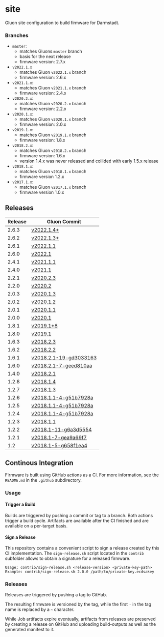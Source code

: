 # site

Gluon site configuration to build firmware for Darmstadt.

### Branches

* `master`:
    * matches Gluons `master` branch
    * basis for the next release
    * firmware version: 2.7.x
* `v2022.1.x`
    * matches Gluon `v2022.1.x` branch
    * firmware version: 2.6.x
* `v2021.1.x`:
    * matches Gluon `v2021.1.x` branch
    * firmware version: 2.4.x
* `v2020.2.x`:
    * matches Gluon `v2020.2.x` branch
    * firmware version: 2.2.x
* `v2020.1.x`:
    * matches Gluon `v2020.1.x` branch
    * firmware version: 2.0.x
* `v2019.1.x`:
    * matches Gluon `v2019.1.x` branch
    * firmware version: 1.8.x
* `v2018.2.x`:
    * matches Gluon `v2018.2.x` branch
    * firmware version: 1.6.x
    * version 1.4.x was never released and collided with early 1.5.x release
* `v2018.1.x`:
    * matches Gluon `v2018.1.x` branch
    * firmware version 1.2.x
* `v2017.1.x`:
    * matches Gluon `v2017.1.x` branch
    * firmware version 1.0.x

## Releases

| Release  | Gluon Commit |
| -------- | -------- |
| 2.6.3 | [v2022.1.4+](https://git.darmstadt.ccc.de/ffda/firmware/gluon/-/commit/53374948fc2a0771a49e78611f27d84cdc43ac06) |
| 2.6.2 | [v2022.1.3+](https://git.darmstadt.ccc.de/ffda/firmware/gluon/-/commit/4b3e9def015149ebbebf9354f703000b09813102) |
| 2.6.1 | [v2022.1.1](https://github.com/freifunk-gluon/gluon/releases/tag/v2022.1.1) |
| 2.6.0 | [v2022.1](https://github.com/freifunk-gluon/gluon/commit/52883f5eb52137d808785fdef62b42bad6020fac) |
| 2.4.1 | [v2021.1.1](https://github.com/freifunk-gluon/gluon/commit/0d2f834d317eb49fe2bd0e6ddbba62f5a031fd2b) |
| 2.4.0 | [v2021.1](https://github.com/freifunk-gluon/gluon/commit/0f9a6334a04da2e3916b1e1ba037f49647fb0064) |
| 2.2.1 | [v2020.2.3](https://github.com/freifunk-gluon/gluon/commit/197e44da8ba47104ac088aedac73cde35135db67) |
| 2.2.0 | [v2020.2](https://github.com/freifunk-gluon/gluon/commit/bf8c3babae71070c10408948a04d7ede138de8ff) |
| 2.0.3 | [v2020.1.3](https://github.com/freifunk-gluon/gluon/commit/792a93b4dd8841daf6e8ff57be055b12384b2ce2) |
| 2.0.2 | [v2020.1.2](https://github.com/freifunk-gluon/gluon/commit/7f3a30423b1aa9d5b654c9d7788adc50ce1e4f3c) |
| 2.0.1 | [v2020.1.1](https://github.com/freifunk-gluon/gluon/commit/447595f0bb0df2e877e8f14fda1ef629ec30265f) |
| 2.0.0 | [v2020.1](https://github.com/freifunk-gluon/gluon/commit/f83d6764424910bd2a154d80c0d7cda4d52ba382) |
| 1.8.1 | [v2019.1+8](https://github.com/freifunk-gluon/gluon/commit/2e1abda6b521706d69bf9867f1cbc035bd7fb63c)
| 1.8.0 | [v2019.1](https://github.com/freifunk-gluon/gluon/commit/ca3631723f4c21885ef8923b43b531102e598b1a)
| 1.6.3 | [v2018.2.3](https://github.com/freifunk-gluon/gluon/commit/e3f280584170c6e12549f1f00276f966cc168975) |
| 1.6.2 | [v2018.2.2](https://github.com/freifunk-gluon/gluon/commit/800c3b2bacdf3175b153413adc15ccdf802de2c8) |
| 1.6.1 | [v2018.2.1-19-gd3033163](https://github.com/freifunk-gluon/gluon/commit/d3033163a11c32370fb3977b0c5391ba144885dc) |
| 1.6.0 | [v2018.2.1-7-geed810aa](https://github.com/freifunk-gluon/gluon/commit/eed810aac1b0f6795622907b0de7dbc0fbfadc9d) |
| 1.4.0 | [v2018.2.1](https://github.com/freifunk-gluon/gluon/commit/d6cab552df269c3ee050d83adebe784e02eccb23) |
| 1.2.8 | [v2018.1.4](https://github.com/freifunk-gluon/gluon/commit/a50cac3179e104ddaf0c53aeb1bd406339e55cb6) |
| 1.2.7 | [v2018.1.3](https://github.com/freifunk-gluon/gluon/commit/ebf3a4885db183f47e3fe6e6e01940a4c7362ea6) |
| 1.2.6 | [v2018.1.1-4-g51b7928a](https://github.com/freifunk-gluon/gluon/commit/51b7928a55155dc2a462cef5d4c045a81d9c1e0c) |
| 1.2.5 | [v2018.1.1-4-g51b7928a](https://github.com/freifunk-gluon/gluon/commit/51b7928a55155dc2a462cef5d4c045a81d9c1e0c) |
| 1.2.4 | [v2018.1.1-4-g51b7928a](https://github.com/freifunk-gluon/gluon/commit/51b7928a55155dc2a462cef5d4c045a81d9c1e0c) |
| 1.2.3 | [v2018.1.1](https://github.com/freifunk-gluon/gluon/commit/469e0107e212513748a4b638858fb2f28f24cb85) |
| 1.2.2 | [v2018.1-11-g6a3d5554](https://github.com/freifunk-gluon/gluon/commit/6a3d5554c170da07c3c5be3741ab9921e5839159) |
| 1.2.1 | [v2018.1-7-gea9a69f7](https://github.com/freifunk-gluon/gluon/commit/ea9a69f7da94ca6c8b2f4a653c807c78f17e23ec) |
| 1.2 | [v2018.1-5-g658f1ea4](https://github.com/freifunk-gluon/gluon/commit/658f1ea40294f26bd2c2e4632d541cb4e298ed94) |


## Continous Integration

Firmware is built using GitHub actions as a CI. For more information, see the
`README.md` in the `.github` subdirectory.

### Usage
#### Trigger a Build
Builds are triggered by pushing a commit or tag to a branch. Both actions trigger a build cycle.
Artifacts are available after the CI finished and are available on a per-target basis.

#### Sign a Release
This repository contains a convenient script to sign a release created by this CI implementation.
The `sign-release.sh` script located in the `contrib` subfolder allows to obtain a signature for
a released firmware.

```
Usage: contrib/sign-release.sh <release-version> <private-key-path>
Example: contrib/sign-release.sh 2.0.0 /path/to/private-key.ecdsakey
```

### Releases
Releases are triggered by pushing a tag to GitHub.

The resulting firmware is versioned by the tag, while the first `-` in the tag name is replaced by a `~` character.

While Job artifacts expire eventually, artifacts from releases are preserved by creating a release on GitHub and uploading
build-outputs as well as the generated manifest to it.
